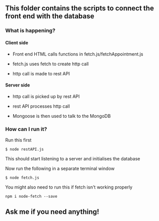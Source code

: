 ## This folder contains the scripts to connect the front end with the database

### What is happening?

#### Client side

* Front end HTML calls functions in fetch.js/fetchAppointment.js

* fetch.js uses fetch to create http call

* http call is made to rest API


#### Server side

* http call is picked up by rest API

* rest API processes http call

* Mongoose is then used to talk to the MongoDB

### How can I run it?

Run this first

```
$ node restAPI.js
```
This should start listening to a server and initialises the database

Now run the following in a separate terminal window

```
$ node fetch.js
```

You might also need to run this if fetch isn't working properly

```
npm i node-fetch --save
```

## Ask me if you need anything!
